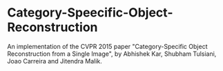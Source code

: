 # Category-Speecific-Object-Reconstruction
An implementation of the CVPR 2015  paper "Category-Specific Object Reconstruction from a Single Image", by Abhishek Kar, Shubham Tulsiani, Joao Carreira and Jitendra Malik. 
